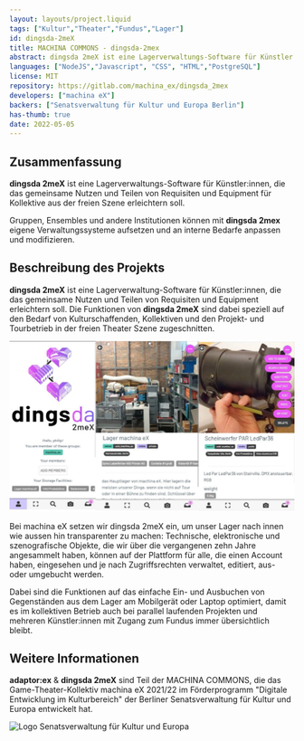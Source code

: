 ```yaml
---
layout: layouts/project.liquid
tags: ["Kultur","Theater","Fundus","Lager"]
id: dingsda-2meX
title: MACHINA COMMONS - dingsda-2mex
abstract: dingsda 2meX ist eine Lagerverwaltungs-Software für Künstler:innen, die das gemeinsame Nutzen und Teilen von Requisiten und Equipment für Kollektive aus der freien Theater Szene erleichtern soll. 
languages: ["NodeJS","Javascript", "CSS", "HTML","PostgreSQL"]
license: MIT
repository: https://gitlab.com/machina_ex/dingsda_2mex
developers: ["machina eX"]
backers: ["Senatsverwaltung für Kultur und Europa Berlin"]
has-thumb: true
date: 2022-05-05
---
```


## Zusammenfassung

**dingsda 2meX** ist eine Lagerverwaltungs-Software für Künstler:innen, die das gemeinsame Nutzen und Teilen von Requisiten und Equipment für Kollektive aus der freien Szene erleichtern soll. 

Gruppen, Ensembles und andere Institutionen können mit **dingsda 2mex** eigene Verwaltungssysteme aufsetzen und an interne Bedarfe anpassen und modifizieren.

## Beschreibung des Projekts

**dingsda 2meX** ist eine Lagerverwaltung-Software für Künstler:innen, die das gemeinsame Nutzen und Teilen von Requisiten und Equipment erleichtern soll. Die Funktionen von **dingsda 2meX** sind dabei speziell auf den Bedarf von Kulturschaffenden, Kollektiven und den Projekt- und Tourbetrieb in der freien Theater Szene zugeschnitten.

![screenshot dingsda 2mex](/src/assets/images/projects/dingsda-2meX_screenshots.jpeg)

Bei machina eX setzen wir dingsda 2meX ein, um unser Lager nach innen wie aussen hin transparenter zu machen: Technische, elektronische und szenografische Objekte, die wir über die vergangenen zehn Jahre angesammelt haben, können auf der Plattform für alle, die einen Account haben, eingesehen und je nach Zugriffsrechten verwaltet, editiert, aus- oder umgebucht werden.

Dabei sind die Funktionen auf das einfache Ein- und Ausbuchen von Gegenständen aus dem Lager am Mobilgerät oder Laptop optimiert, damit es im kollektiven Betrieb auch bei parallel laufenden Projekten und mehreren Künstler:innen mit Zugang zum Fundus immer übersichtlich bleibt.

## Weitere Informationen

**adaptor:ex** & **dingsda 2meX** sind Teil der MACHINA COMMONS, die das Game-Theater-Kollektiv machina eX 2021/22 im Förderprogramm "Digitale Entwicklung im Kulturbereich" der Berliner Senatsverwaltung für Kultur und Europa entwickelt hat.

![Logo Senatsverwaltung für Kultur und Europa ](https://machina_ex.gitlab.io/machina-commons-website/img/Logo_Senat_Berlin.png)